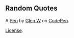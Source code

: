 Random Quotes
-------------


A [Pen](http://codepen.io/glynn/pen/VmadvY) by [Glen W](http://codepen.io/glynn) on [CodePen](http://codepen.io/).

[License](http://codepen.io/glynn/pen/VmadvY/license).